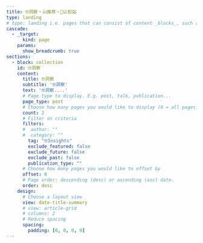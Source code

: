 ```yaml
---
title: 🤓洞察丶👍推荐丶🧠认知站
type: landing
# type: landing i.e. pages that can consist of content _blocks_, such as 
cascade:
  - _target:
      kind: page
    params:
      show_breadcrumb: true
sections:
  - block: collection
    id: 🤓洞察
    content:
      title: 🤓洞察
      subtitle: '🤓洞察'
      text: '🤓洞察....'
      # Page type to display. E.g. post, talk, publication...
      page_type: post
      # Choose how many pages you would like to display (0 = all pages)
      count: 2
      # Filter on criteria
      filters:
      #  author: ""
      #  category: ""
        tag: "🤓Insights"
        exclude_featured: false
        exclude_future: false
        exclude_past: false
        publication_type: ""
      # Choose how many pages you would like to offset by
      offset: 0
      # Page order: descending (desc) or ascending (asc) date.
      order: desc
    design:
      # Choose a layout view
      view: date-title-summary
      # view: article-grid
      # columns: 2
      # Reduce spacing
      spacing:
        padding: [0, 0, 0, 0]
---
```


<!-- [🧱 Build your pages with blocks: no-code required! | Hugo Blox Docs](https://docs.hugoblox.com/getting-started/page-builder/#listing-view) -->
<style>
article.prose > h1 {
  font-size: 1.25rem;
  font-weight: 700;
}
</style>